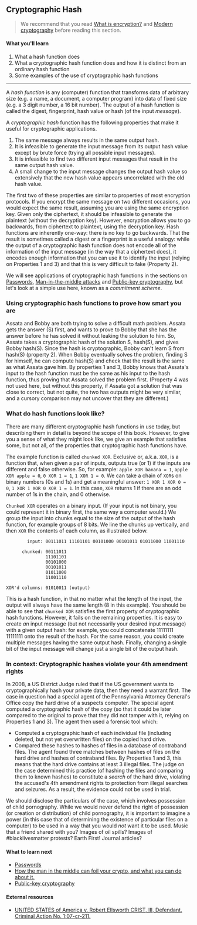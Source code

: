 ## Cryptographic Hash

> We recommend that you read [What is encryption?](cryptography.md) and [Modern cryptography](1-2_modern-cryptography.md) before reading this section.

#### What you'll learn

1. What a hash function does
1. What a cryptographic hash function does and how it is distinct from an ordinary hash function
1. Some examples of the use of cryptographic hash functions 

---

A *hash function* is any (computer) function that transforms data of arbitrary size (e.g. a name, a document, a computer program) into data of fixed size (e.g. a 3 digit number, a 16 bit number).  The output of a hash function is called the digest, fingerprint, hash value or hash (of the input *message*).

A *cryptographic hash* function has the following properties that make it useful for cryptographic applications.
1. The same message always results in the same output hash.
1. It is infeasible to generate the input message from its output hash value except by brute force (trying all possible input messages).
1. It is infeasible to find two different input messages that result in the same output hash value.
1. A small change to the input message changes the output hash value so extensively that the new hash value appears uncorrelated with the old hash value.

The first two of these properties are similar to properties of most encryption protocols.  If you encrypt the same message on two different occasions, you would expect the same result, assuming you are using the same encryption key.  Given only the ciphertext, it should be infeasible to generate the plaintext (without the decryption key).  However, encryption allows you to go backwards, from ciphertext to plaintext, using the decryption key.  Hash functions are inherently one-way: there is no key to go backwards.  That the result is sometimes called a digest or a fingerprint is a useful analogy: while the output of a cryptographic hash function does not encode all of the information of the input message (in the way that a ciphertext does), it encodes enough information that you can use it to identify the input (relying on Properties 1 and 3) and that this is very difficult to fake (Property 2).

We will see applications of cryptographic hash functions in the sections on [Passwords](1-6_passwords.md), [Man-in-the-middle attacks](1-5_man-in-the-middle.md) and [Public-key cryptography](1-7_public-key-cryptography.md), but let's look at a simple use here, known as a *commitment scheme*.

### Using cryptographic hash functions to prove how smart you are

Assata and Bobby are both trying to solve a difficult math problem.  Assata gets the answer (S) first, and wants to prove to Bobby that she has the answer before he has solved it without leaking the solution to him.  So, Assata takes a cryptographic hash of the solution S, hash(S), and gives Bobby hash(S).  Since the hash is cryptographic, Bobby can't learn S from hash(S) (property 2).  When Bobby eventually solves the problem, finding S for himself, he can compute hash(S) and check that the result is the same as what Assata gave him.  By properties 1 and 3, Bobby knows that Assata's input to the hash function must be the same as his input to the hash function, thus proving that Assata solved the problem first.  (Property 4 was not used here, but without this property, if Assata got a solution that was close to correct, but not quite, the two has outputs might be very similar, and a cursory comparison may not uncover that they are different.)

### What do hash functions look like?

There are many different cryptographic hash functions in use today, but describing them in detail is beyond the scope of this book.  However, to give you a sense of what they might look like, we give an example that satisfies some, but not all, of the properties that cryptographic hash functions have.

The example function is called `chunked XOR`.  Exclusive or, a.k.a. `XOR`, is a function that, when given a pair of inputs, outputs true (or 1) if the inputs are different and false otherwise.  So, for example: `apple XOR banana = 1`, `apple XOR apple = 0`, `0 XOR 1 = 1`, `1 XOR 1 = 0`.  We can take a chain of `XOR`s on binary numbers (0s and 1s) and get a meaningful answer: `1 XOR 1 XOR 0 = 0`, `1 XOR 1 XOR 0 XOR 1 = 1`.  In this case, `XOR` returns 1 if there are an odd number of 1s in the chain, and 0 otherwise.

`Chunked XOR` operates on a binary input.  (If your input is not binary, you could represent it in binary first, the same way a computer would.)  We group the input into chunks equal to the size of the output of the hash function, for example groups of 8 bits.  We line the chunks up vertically, and then `XOR` the contents of each column, as illustrated below.

```
        input: 00111011 11101101 00101000 00101011 01011000 11001110

      chunked: 00111011
               11101101 
               00101000 
               00101011 
               01011000 
               11001110 

XOR'd columns: 01010011 (output)
```

This is a hash function, in that no matter what the length of the input, the output will always have the same length (8 in this example).  You should be able to see that `chunked XOR` satisfies the first property of cryptographic hash functions.  However, it fails on the remaining properties.  It is easy to create *an* input message (but not necessarily your desired input message) with a given output hash: for example, you could concatenate 11111111 11111111 onto the result of the hash.  For the same reason, you could create multiple messages having the same output hash.  Finally, changing a single bit of the input message will change just a single bit of the output hash.

### In context: Cryptographic hashes violate your 4th amendment rights

In 2008, a US District Judge ruled that if the US government wants to cryptographically hash your private data, then they need a warrant first.  The case in question had a special agent of the Pennsylvania Attorney General's Office copy the hard drive of a suspects computer.  The special agent computed a cryptographic hash of the copy (so that it could be later compared to the original to prove that they did not tamper with it, relying on Properties 1 and 3).  The agent then used a forensic tool which:
* Computed a cryptographic hash of each individual file (including deleted, but not yet overwritten files) on the copied hard drive.
* Compared these hashes to hashes of files in a database of contraband files.
The agent found three matches between hashes of files on the hard drive and hashes of contraband files.  By Properties 1 and 3, this means that the hard drive contains at least 3 illegal files.  The judge on the case determined this practice (of hashing the files and comparing them to known hashes) to constitute a *search* of the hard drive, violating the accused's 4th amendment rights to protection from illegal searches and seizures. As a result, the evidence could not be used in trial.

We should disclose the particulars of the case, which involves possession of child pornography.  While we would never defend the right of possession (or creation or distribution) of child pornography, it is important to imagine a power (in this case that of determining the existence of particular files on a computer) to be used in a way that you would *not* want it to be used.  Music that a friend shared with you?  Images of oil spills?  Images of #blacklivesmatter protests?  Earth First! Journal articles?

#### What to learn next

* [Passwords](1-6_passwords.md)
* [How the man in the middle can foil your crypto, and what you can do about it.](1-5_man-in-the-middle.md)
* [Public-key cryptography](1-7_public-key-cryptography.md)

#### External resources

* [UNITED STATES of America v. Robert Ellsworth CRIST, III, Defendant. Criminal Action No. 1:07-cr-211.](https://www.leagle.com/decision/infdco20081023b74)




